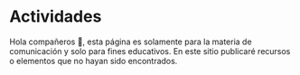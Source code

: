 # Actividades
Hola compañeros 👋, esta página es solamente para la materia de comunicación y solo para fines educativos. En este sitio publicaré recursos o elementos que no hayan sido encontrados.
